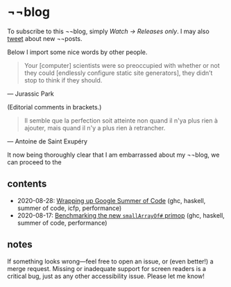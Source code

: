 # ¬¬blog

To subscribe to this ¬¬blog, simply _Watch → Releases only_. I may also [tweet](https://twitter.com/buggymcbugfix) about new ¬¬posts.

Below I import some nice words by other people.

> Your \[computer\] scientists were so preoccupied with whether or not they could \[endlessly configure static site generators\], they didn’t stop to think if they should.

— Jurassic Park

(Editorial comments in brackets.)

> Il semble que la perfection soit atteinte non quand il n'ya plus rien à ajouter, mais quand il n'y a plus rien à retrancher.

— Antoine de Saint Exupéry

It now being thoroughly clear that I am embarrassed about my ¬¬blog, we can proceed to the

## contents

* 2020-08-28: [Wrapping up Google Summer of Code](2020-08-28-gsoc.md) (ghc, haskell, summer of code, icfp, performance)
* 2020-08-17: [Benchmarking the new `smallArrayOf#` primop](2020-08-17-array.md) (ghc, haskell, summer of code, performance)

## notes

If something looks wrong—feel free to open an issue, or (even better!) a merge request. Missing or inadequate support for screen readers is a critical bug, just as any other accessibility issue. Please let me know!
